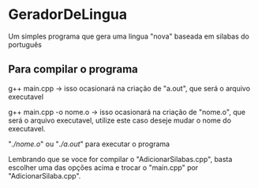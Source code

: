 # GeradorDeLingua
Um simples programa que gera uma lingua "nova" baseada em silabas do português

## Para compilar o programa
  g++ main.cpp -> isso ocasionará na criação de "a.out", que será o arquivo executavel
  
  g++ main.cpp -o nome.o -> isso ocasionará na criação de "nome.o", que será o arquivo executavel, utilize este caso deseje mudar o nome do executavel.
  
  "_./nome.o_" ou "_./a.out_" para executar o programa
  
  Lembrando que se voce for compilar o "AdicionarSilabas.cpp", basta escolher uma das opções acima e trocar o "main.cpp" por "AdicionarSilaba.cpp".

  
